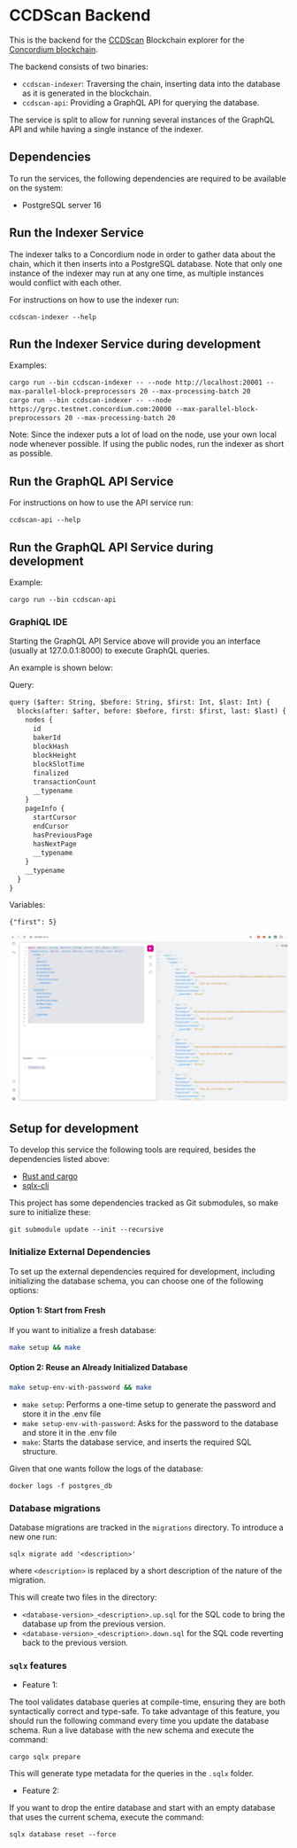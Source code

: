 # CCDScan Backend

This is the backend for the [CCDScan](https://ccdscan.io/) Blockchain explorer for the [Concordium blockchain](https://concordium.com/).

The backend consists of two binaries:

- `ccdscan-indexer`: Traversing the chain, inserting data into the database as it is generated in the blockchain.
- `ccdscan-api`: Providing a GraphQL API for querying the database.

The service is split to allow for running several instances of the GraphQL API and while having a single instance of the indexer.

## Dependencies

To run the services, the following dependencies are required to be available on the system:

- PostgreSQL server 16

## Run the Indexer Service

The indexer talks to a Concordium node in order to gather data about the chain, which it then inserts into a PostgreSQL database.
Note that only one instance of the indexer may run at any one time, as multiple instances would conflict with each other.

For instructions on how to use the indexer run:

```
ccdscan-indexer --help
```

## Run the Indexer Service during development

Examples:

```
cargo run --bin ccdscan-indexer -- --node http://localhost:20001 --max-parallel-block-preprocessors 20 --max-processing-batch 20
cargo run --bin ccdscan-indexer -- --node https://grpc.testnet.concordium.com:20000 --max-parallel-block-preprocessors 20 --max-processing-batch 20
```

Note: Since the indexer puts a lot of load on the node, use your own local node whenever possible.
If using the public nodes, run the indexer as short as possible.

<!-- TODO When service become stable: add documentation of arguments and environment variables. -->

## Run the GraphQL API Service

For instructions on how to use the API service run:

```
ccdscan-api --help
```

## Run the GraphQL API Service during development

Example:

```
cargo run --bin ccdscan-api
```

<!-- TODO When service become stable: add documentation of arguments and environment variables. -->

### GraphiQL IDE

Starting the GraphQL API Service above will provide you an interface
(usually at 127.0.0.1:8000) to execute GraphQL queries.

An example is shown below:

Query:

```
query ($after: String, $before: String, $first: Int, $last: Int) {
  blocks(after: $after, before: $before, first: $first, last: $last) {
    nodes {
      id
      bakerId
      blockHash
      blockHeight
      blockSlotTime
      finalized
      transactionCount
      __typename
    }
    pageInfo {
      startCursor
      endCursor
      hasPreviousPage
      hasNextPage
      __typename
    }
    __typename
  }
}

```

Variables:

```
{"first": 5}
```

![ExampleQuery](./ExampleQuery.png)

## Setup for development

To develop this service the following tools are required, besides the dependencies listed above:

- [Rust and cargo](https://rustup.rs/)
- [sqlx-cli](https://crates.io/crates/sqlx-cli)

This project has some dependencies tracked as Git submodules, so make sure to initialize these:

```
git submodule update --init --recursive
```

### Initialize External Dependencies

To set up the external dependencies required for development, including initializing the database schema, you can choose one of the following options:

#### Option 1: Start from Fresh

If you want to initialize a fresh database:

```bash
make setup && make
```

#### Option 2: Reuse an Already Initialized Database

```bash
make setup-env-with-password && make
```

* `make setup`: Performs a one-time setup to generate the password and store it in the .env file
* `make setup-env-with-password`: Asks for the password to the database and store it in the .env file
* `make`: Starts the database service, and inserts the required SQL structure.

Given that one wants follow the logs of the database:

```
docker logs -f postgres_db
```

### Database migrations

Database migrations are tracked in the `migrations` directory.
To introduce a new one run:

```
sqlx migrate add '<description>'
```

where `<description>` is replaced by a short description of the nature of the migration.

This will create two files in the directory:

- `<database-version>_<description>.up.sql` for the SQL code to bring the database up from the previous version.
- `<database-version>_<description>.down.sql` for the SQL code reverting back to the previous version.

### `sqlx` features

- Feature 1:

The tool validates database queries at compile-time, ensuring they are both syntactically
correct and type-safe. To take advantage of this feature, you should run the following
command every time you update the database schema.
Run a live database with the new schema and execute the command:

```
cargo sqlx prepare
```

This will generate type metadata for the queries in the `.sqlx` folder.

- Feature 2:

If you want to drop the entire database and start with an empty database that uses the current schema, execute the command:

```
sqlx database reset --force
```
